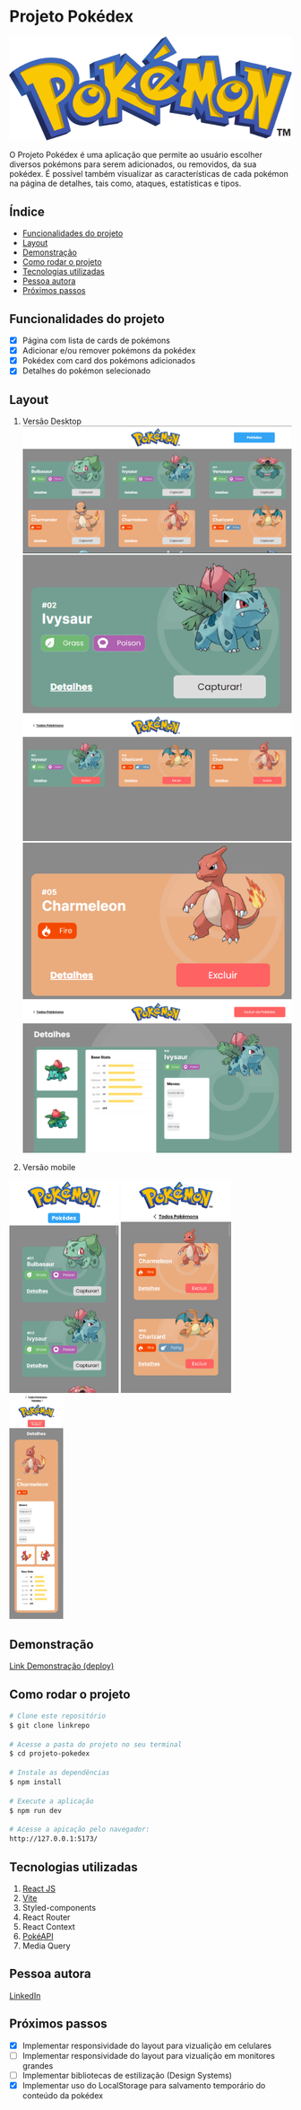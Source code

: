 # Projeto Pokédex

![Pokemon](./src/assets/images/pokemons-logo-header.svg)

O Projeto Pokédex é uma aplicação que permite ao usuário escolher diversos pokémons para serem adicionados, ou removidos, da sua pokédex. É possível também visualizar as características de cada pokémon na página de detalhes, tais como, ataques, estatísticas e tipos.

## Índice
- <a href="#funcionalidades">Funcionalidades do projeto</a>
- <a href="#layout">Layout</a>
- <a href="#demonstração">Demonstração</a>
- <a href="#rodar">Como rodar o projeto</a>
- <a href="#tecnologias-utilizadas"> Tecnologias utilizadas</a>
- <a href="#autora">Pessoa autora</a>
- <a href="#proximos-passos">Próximos passos</a>

## Funcionalidades do projeto

 - [x] Página com lista de cards de pokémons
 - [x] Adicionar e/ou remover pokémons da pokédex
 - [x] Pokédex com card dos pokémons adicionados
 - [x] Detalhes do pokémon selecionado

## Layout
1. Versão Desktop
![Lista de Pokemóns](./src/assets/images/readme/layout-pokemonlist.png)
![Lista de Pokemóns-Card](./src/assets/images/readme/layout-pokemonList-card.png)
![Pokédex](./src/assets/images/readme/layout-pokedex.png)
![Pokédex-Card](./src/assets/images/readme/layout-pokedex-card.png)
![Pokémon- detalhes](./src/assets/images/readme/layout-pokemondetails.png)

2. Versão mobile
<img src="./src/assets/images/readme/mobile-pokemonList.png" alt="Lista de Pokémons" height=380px>
<img src="./src/assets/images/readme/mobile-pokedex.png" alt="Pokédex" height=380px>
<br/>
<img src="./src/assets/images/readme/mobile-details.png" alt="Pokémon- detalhes" height=400px>

## Demonstração

[Link Demonstração (deploy)](https://light-horn.surge.sh/) 

## Como rodar o projeto
```bash
# Clone este repositório
$ git clone linkrepo

# Acesse a pasta do projeto no seu terminal
$ cd projeto-pokedex

# Instale as dependências
$ npm install

# Execute a aplicação 
$ npm run dev

# Acesse a apicação pelo navegador:
http://127.0.0.1:5173/
```

## Tecnologias utilizadas
1. [React JS](https://react.dev/)
2. [Vite](https://vitejs.dev/)
3. Styled-components
4. React Router
5. React Context
6. [PokéAPI](https://pokeapi.co/)
7. Media Query

## Pessoa autora 
[LinkedIn](https://www.linkedin.com/in/julia-silva-borges/)

## Próximos passos
 - [X] Implementar responsividade do layout para vizualição em celulares
 - [ ] Implementar responsividade do layout para vizualição em monitores grandes
 - [ ] Implementar bibliotecas de estilização (Design Systems)
 - [X] Implementar uso do LocalStorage para salvamento temporário do conteúdo da pokédex
